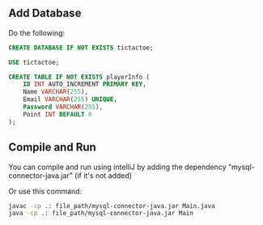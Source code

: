 ## Add Database
Do the following: 
```sql
CREATE DATABASE IF NOT EXISTS tictactoe;

USE tictactoe;

CREATE TABLE IF NOT EXISTS playerInfo (
    ID INT AUTO_INCREMENT PRIMARY KEY,
    Name VARCHAR(255),
    Email VARCHAR(255) UNIQUE,
    Password VARCHAR(255),
    Point INT DEFAULT 0
);
```
## Compile and Run
You can compile and run using intelliJ by adding the dependency "mysql-connector-java.jar" (if it's not added)

Or use this command:
```bash
javac -cp .: file_path/mysql-connector-java.jar Main.java
java -cp .: file_path/mysql-connector-java.jar Main
```
